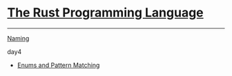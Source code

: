 # [The Rust Programming Language](https://doc.rust-lang.org/book/)
---

[Naming](https://rust-lang.github.io/api-guidelines/naming.html)


day4
- [Enums and Pattern Matching](https://doc.rust-lang.org/book/ch06-00-enums.html)